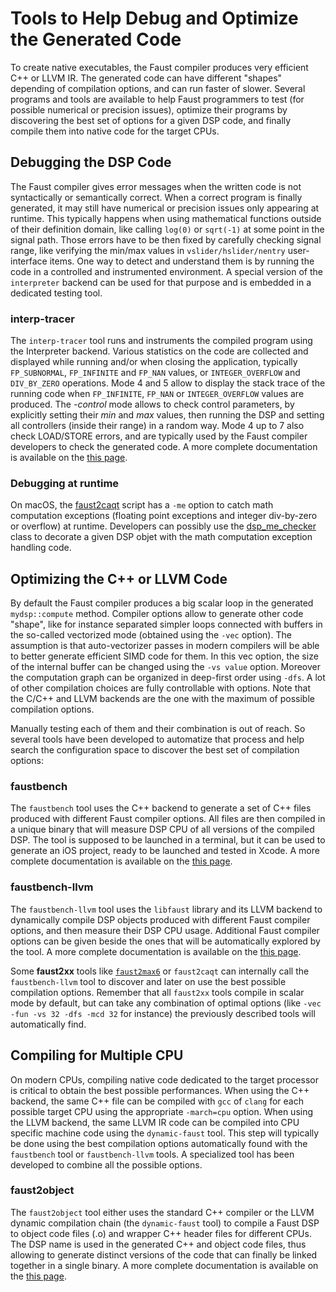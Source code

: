 # Tools to Help Debug and Optimize the Generated Code

To create native executables, the Faust compiler produces very efficient C++ or LLVM IR. The generated code can have different "shapes" depending of compilation options, and can run faster of slower. Several programs and tools are available to help Faust programmers to test (for possible numerical or precision issues), optimize their programs by discovering the best set of options for a given DSP code, and finally compile them into native code for the target CPUs. 

## Debugging the DSP Code 

The Faust compiler gives error messages when the written code is not syntactically or semantically correct. When a correct program is finally generated, it may still have numerical or precision issues only appearing at runtime. This typically happens when using mathematical functions outside of their definition domain, like calling `log(0)` or `sqrt(-1)` at some point in the signal path. Those errors have to be then fixed by carefully checking signal range, like verifying the min/max values in `vslider/hslider/nentry` user-interface items. One way to detect and understand them is by running the code in a controlled and instrumented environment. A special version of the `interpreter` backend can be used for that purpose and is embedded in a dedicated testing tool. 

### interp-tracer

The `interp-tracer` tool runs and instruments the compiled program using the Interpreter backend. Various statistics on the code are collected and displayed while running and/or when closing the application, typically `FP_SUBNORMAL`, `FP_INFINITE` and `FP_NAN` values, or `INTEGER_OVERFLOW` and `DIV_BY_ZERO` operations. Mode 4 and 5 allow to display the stack trace of the running code when `FP_INFINITE`, `FP_NAN` or `INTEGER_OVERFLOW` values are produced. The *-control* mode allows to check control parameters, by explicitly setting their *min* and *max* values, then running the DSP and setting all controllers (inside their range) in a random way. Mode 4 up to 7 also check LOAD/STORE errors, and are typically used by the Faust compiler developers to check the generated code. A more complete documentation is available on the [this page](https://github.com/grame-cncm/faust/tree/master-dev/tools/benchmark#interp-tracer).

### Debugging at runtime

On macOS, the [faust2caqt](https://faustdoc.grame.fr/manual/tools/#faust2caqt) script has a `-me` option to catch math computation exceptions (floating point exceptions and integer div-by-zero or overflow) at runtime.  Developers can possibly use the [dsp_me_checker](me-cncm/faust/blob/master-dev/architecture/faust/dsp/dsp-checker.h#L42) class to decorate a given DSP objet with the math computation exception handling code. 

## Optimizing the C++ or LLVM Code

By default the Faust compiler produces a big scalar loop in the generated `mydsp::compute` method. Compiler options allow to generate other code "shape", like for instance separated simpler loops connected with buffers in the so-called vectorized mode (obtained using  the `-vec` option). The assumption is that auto-vectorizer passes in modern compilers will be able to better generate efficient SIMD code for them. In this vec option, the size of the internal buffer can be changed using the `-vs value` option. Moreover the computation graph can be organized in deep-first order using `-dfs`.  A lot of other compilation choices are fully controllable with options. Note that the C/C++ and LLVM backends are the one with the maximum of possible compilation options. 

Manually testing each of them and their combination is out of reach. So several tools have been developed to automatize that process and help search the configuration space to discover the best set of compilation options: 

### faustbench

The `faustbench` tool uses the C++ backend to generate a set of C++ files produced with different Faust compiler options. All files are then compiled in a unique binary that will measure DSP CPU of all versions of the compiled DSP. The tool is supposed to be launched in a terminal, but it can be used to generate an iOS project, ready to be launched and tested in Xcode. A more complete documentation is available on the [this page](https://github.com/grame-cncm/faust/tree/master-dev/tools/benchmark#faustbench).

### faustbench-llvm

The `faustbench-llvm` tool uses the `libfaust` library and its LLVM backend to dynamically compile DSP objects produced with different Faust compiler options, and then measure their DSP CPU usage. Additional Faust compiler options can be given beside the ones that will be automatically explored by the tool. A more complete documentation is available on the [this page](https://github.com/grame-cncm/faust/tree/master-dev/tools/benchmark#faustbench-llvm).

Some **faust2xx** tools like [`faust2max6`](https://github.com/grame-cncm/faust/tree/master-dev/architecture/max-msp) or `faust2caqt` can internally call the `faustbench-llvm` tool to discover and later on use the best possible compilation options. Remember that all `faust2xx` tools compile in scalar mode by default, but can take any combination of optimal options (like `-vec -fun -vs 32 -dfs -mcd 32` for instance) the previously described tools will automatically find.

## Compiling for Multiple CPU

On modern CPUs, compiling native code dedicated to the target processor is critical to obtain the best possible performances. When using the C++ backend, the same C++ file can be compiled with `gcc` of `clang` for each possible target CPU using the appropriate `-march=cpu` option. When using the LLVM backend, the same LLVM IR code can be compiled into CPU specific machine code using the `dynamic-faust` tool. This step will typically be done using the best compilation options automatically found with the `faustbench` tool or `faustbench-llvm` tools. A specialized tool has been developed to combine all the possible options.

### faust2object

The `faust2object` tool  either uses the standard C++ compiler or the LLVM dynamic compilation chain (the `dynamic-faust` tool) to compile a Faust DSP to object code files (.o) and wrapper C++ header files for different CPUs. The DSP name is used in the generated C++ and object code files, thus allowing to generate distinct versions of the code that can finally be linked together in a single binary. A more complete documentation is available on the [this page](https://github.com/grame-cncm/faust/tree/master-dev/tools/benchmark#faust2object).
